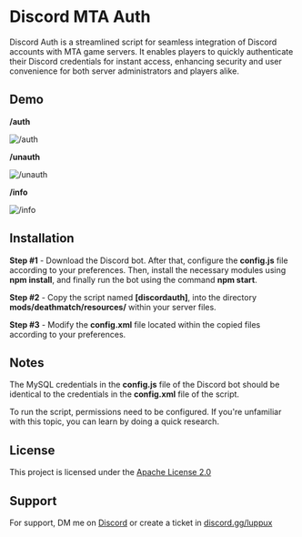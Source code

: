 
# Discord MTA Auth

Discord Auth is a streamlined script for seamless integration of Discord accounts with MTA game servers. It enables players to quickly authenticate their Discord credentials for instant access, enhancing security and user convenience for both server administrators and players alike.



## Demo

**/auth**

![/auth](https://i.hizliresim.com/j90mimi.png)

**/unauth**

![/unauth](https://i.hizliresim.com/58f1wmy.png)

**/info**

![/info](https://i.hizliresim.com/74xsnfz.png)


## Installation

**Step #1** - Download the Discord bot. After that, configure the **config.js** file according to your preferences. Then, install the necessary modules using **npm install**, and finally run the bot using the command **npm start**.

**Step #2** - Copy the script named **[discordauth]**, into the directory **mods/deathmatch/resources/** within your server files.

**Step #3** - Modify the **config.xml** file located within the copied files according to your preferences.


## Notes

The MySQL credentials in the **config.js** file of the Discord bot should be identical to the credentials in the **config.xml** file of the script.

To run the script, permissions need to be configured. If you're unfamiliar with this topic, you can learn by doing a quick research.
## License

This project is licensed under the [Apache License 2.0](https://choosealicense.com/licenses/apache-2.0/)


## Support

For support, DM me on [Discord](https://discord.com/users/1096540990162088058) or create a ticket in [discord.gg/luppux](https://discord.gg/luppux)

